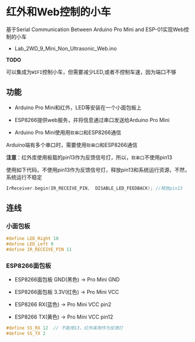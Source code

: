 #  红外和Web控制的小车

基于Serial Communication Between Arduino Pro Mini and ESP-01实现Web控制的小车

* Lab_2WD_9_Mini_Non_Ultrasonic_Web.ino

**TODO**

可以集成为`WIFI`控制小车，但需要减少LED,或者不控制车速，因为端口不够

## 功能

* Arduino Pro Mini和红外，LED等安装在一个小面包板上

* ESP8266提供web服务，并将信息通过串口发送给Arduino Pro Mini

* Arduino Pro Mini使用用`软串口`和ESP8266通信

Arduino端有多个串口时，需要使用`软串口`和ESP8266通信

**注意**：红外库使用板载的pin13作为反馈信号灯，所以，`软串口`不使用pin13 

 使用如下代码，不使用pin13作为反馈信号灯，释放pin13和系统运行资源，不然，系统运行不稳定

 ```c
 IrReceiver.begin(IR_RECEIVE_PIN,  DISABLE_LED_FEEDBACK); //释放pin13
```

## 连线

### 小面包板

```c
#define LED_Right 10
#define LED_Left 9
#define IR_RECEIVE_PIN 11
```

### ESP8266面包板

* ESP8266面包板 GND(黑色) -> Pro Mini GND
* ESP8266面包板 3.3V(红色) -> Pro Mini VCC

* ESP8266 RX(蓝色)  -> Pro Mini VCC pin2
* ESP8266 TX(黄色)  -> Pro Mini VCC pin12


```c
#define SS_RX 12  // 不能用13，红外库用作为反馈灯
#define SS_TX 2
```